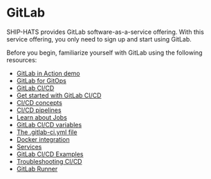 # GitLab

SHIP-HATS provides GitLab software-as-a-service offering. With this service offering, you only need to sign up and start using GitLab.

Before you begin, familiarize yourself with GitLab using the following resources:

- [GitLab in Action demo](https://about.gitlab.com/demo)
- [GitLab for GitOps](https://about.gitlab.com/solutions/gitops) 
- [GitLab CI/CD](https://docs.gitlab.com/ee/ci/)
- [Get started with GitLab CI/CD](https://docs.gitlab.com/ee/ci/quick_start/)
- [CI/CD concepts](https://docs.gitlab.com/ee/ci/introduction/)
- [CI/CD pipelines](https://docs.gitlab.com/ee/ci/pipelines/)
- [Learn about Jobs](https://docs.gitlab.com/ee/ci/jobs/)
- [GitLab CI/CD variables](https://docs.gitlab.com/ee/ci/variables/)
- [The .gitlab-ci.yml file](https://docs.gitlab.com/ee/ci/yaml/gitlab_ci_yaml.html)
- [Docker integration](https://docs.gitlab.com/ee/ci/docker/)
- [Services](https://docs.gitlab.com/ee/ci/services/)
- [GitLab CI/CD Examples](https://docs.gitlab.com/ee/ci/examples/)
- [Troubleshooting CI/CD](https://docs.gitlab.com/ee/ci/troubleshooting.html)
- [GitLab Runner](https://docs.gitlab.com/runner/)

